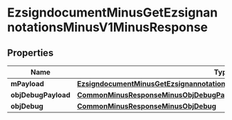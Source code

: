 
# EzsigndocumentMinusGetEzsignannotationsMinusV1MinusResponse

## Properties
Name | Type | Description | Notes
------------ | ------------- | ------------- | -------------
**mPayload** | [**EzsigndocumentMinusGetEzsignannotationsMinusV1MinusResponseMinusMPayload**](EzsigndocumentMinusGetEzsignannotationsMinusV1MinusResponseMinusMPayload.md) |  | 
**objDebugPayload** | [**CommonMinusResponseMinusObjDebugPayload**](CommonMinusResponseMinusObjDebugPayload.md) |  |  [optional]
**objDebug** | [**CommonMinusResponseMinusObjDebug**](CommonMinusResponseMinusObjDebug.md) |  |  [optional]



